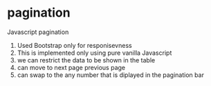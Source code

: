 # pagination
Javascript pagination

1. Used Bootstrap only for responisevness
2. This is implemented only using pure vanilla Javascript 
3. we can restrict the data to be shown in the table 
4. can move to next page previous page
5. can swap to the any number that is diplayed in the pagination bar
